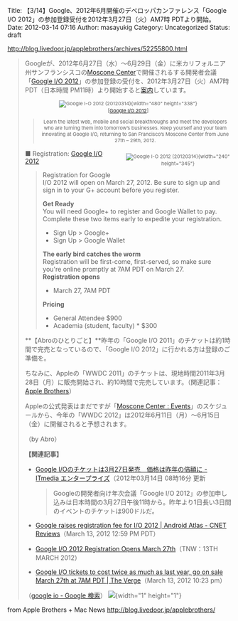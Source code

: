 Title: 【3/14】Google、2012年6月開催のデベロッパカンファレンス「Google I/O 2012」の参加登録受付を2012年3月27日（火）AM7時 PDTより開始。
Date: 2012-03-14 07:16
Author: masayukig
Category: Uncategorized
Status: draft

<http://blog.livedoor.jp/applebrothers/archives/52255800.html>  
  
  

> Googleが、2012年6月27日（水）～6月29日（金）に米カリフォルニア州サンフランシスコの[Moscone
> Center](http://www.moscone.com/site/do/event/list?nav.type=0&nav.filter=1205&nav.base=1203)で開催されるする開発者会議「[Google
> I/O
> 2012](https://developers.google.com/events/io/)」の参加登録の受付を、2012年3月27日（火）AM7時
> PDT（日本時間
> PM11時）より開始すると[案内](https://developers.google.com/events/io/register)しています。  
>   
>
> <div align="center" style="font-size:11px;">
>
> ![Google I-O 2012
> (20120314)](http://livedoor.blogimg.jp/applebrothers/imgs/4/c/4ce60c11-s.png){width="480"
> height="338"}  
> \[[Google I/O 2012](https://developers.google.com/events/io/)\]  
> > Learn the latest web, mobile and social breakthroughs and meet the
> > developers who are turning them into tomorrow’s businesses. Keep
> > yourself and your team innovating at Google I/O, returning to San
> > Francisco’s Moscone Center from June 27th – 29th, 2012.
>
> </div>
>
>   
>
> <div
> style="margin:0 0 10px 15px;float:right;text-align:center;width:240px;font-size:11px;">
>
> ![Google I-O 2012
> (20120314)](http://livedoor.blogimg.jp/applebrothers/imgs/f/c/fc576988-s.png){width="240"
> height="345"}
>
> </div>
>
> ■ Registration: [Google I/O
> 2012](https://developers.google.com/events/io/register)  
>
> > Registration for Google I/O 2012 will open on March 27, 2012. Be
> > sure to sign up and sign in to your G+ account before you register.  
> >   
> > **Get Ready**  
> > You will need Google+ to register and Google Wallet to pay. Complete
> > these two items early to expedite your registration.
> >
> > -   Sign Up &gt; Google+
> > -   Sign Up &gt; Google Wallet
> >
> > **The early bird catches the worm**  
> > Registration will be first-come, first-served, so make sure you're
> > online promptly at 7AM PDT on March 27.  
> > **Registration opens**
> >
> > -   March 27, 7AM PDT
> >
> > **Pricing**
> >
> > -   General Attendee \$900
> > -   Academia (student, faculty) \* \$300
>
> **【Abroのひとりごと】**昨年の「Google I/O
> 2011」のチケットは約1時間で完売となっているので、「Google I/O
> 2012」に行かれる方は登録のご準備を。  
>   
> ちなみに、Appleの「WWDC
> 2011」のチケットは、現地時間2011年3月28日（月）に販売開始され、約10時間で完売しています。（関連記事：[Apple
> Brothers](http://blog.livedoor.jp/applebrothers/archives/52160175.html)）  
>   
> Appleの公式発表はまだですが「[Moscone Center :
> Events](http://www.moscone.com/site/do/event/list?nav.type=0&nav.filter=1205&nav.base=1203)」のスケジュールから、今年の「WWDC
> 2012」は2012年6月11日（月）～6月15日（金）に開催されると予想されます。  
>   
> （by Abro）  
>   
> **【関連記事】**
>
> -   [Google I/Oのチケットは3月27日発売　価格は昨年の倍額に - ITmedia
>     エンタープライズ](http://www.itmedia.co.jp/enterprise/articles/1203/14/news025.html)（2012年03月14日
>     08時16分 更新  
>
>     > Googleの開発者向け年次会議「Google I/O
>     > 2012」の参加申し込みは日本時間の3月27日午後11時から。昨年より1日長い3日間のイベントのチケットは900ドルだ。
>
> -   [Google raises registration fee for I/O 2012 | Android Atlas -
>     CNET
>     Reviews](http://reviews.cnet.com/8301-19736_7-57396526-251/google-raises-registration-fee-for-i-o-2012/?part=rss&subj=news&tag=title)（March
>     13, 2012 12:59 PM PDT）
> -   [Google I/O 2012 Registration Opens March
>     27th](http://thenextweb.com/google/2012/03/13/google-io-registration-opens-march-27th-at-7am-pst-and-it-requires-google-and-payment-with-google-wallet/?utm_source=feedburner&utm_medium=feed&utm_campaign=Feed%3A+TheNextWeb+%28The+Next+Web+All+Stories%29)（TNW：13TH
>     MARCH 2012）
> -   [Google I/O tickets to cost twice as much as last year, go on sale
>     March 27th at 7AM PDT | The
>     Verge](http://www.theverge.com/2012/3/13/2868725/google-io-tickets-price-date)（March
>     13, 2012 10:23 pm）
>
> （[google io - Google
> 検索](http://www.google.co.jp/search?q=google+io&hl=ja&client=safari&rls=en&prmd=imvnsa&source=lnms&tbm=nws&ei=0RxgT4L4JYjWmAWSoP2bCA&sa=X&oi=mode_link&ct=mode&cd=5&ved=0CBoQ_AUoBA&biw=1082&bih=632)）
> ![](http://counter2.blog.livedoor.com/c?ro=1&act=rss&output=no&id=90257&name=applebrothers&pid=52255800){width="1"
> height="1"}

  
  
from Apple Brothers + Mac News <http://blog.livedoor.jp/applebrothers/>
